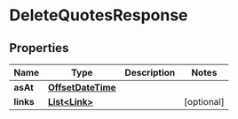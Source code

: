 

# DeleteQuotesResponse

## Properties

Name | Type | Description | Notes
------------ | ------------- | ------------- | -------------
**asAt** | [**OffsetDateTime**](OffsetDateTime.md) |  | 
**links** | [**List&lt;Link&gt;**](Link.md) |  |  [optional]



